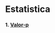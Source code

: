 # Estatistica


### 1. [Valor-p](https://github.com/matheusbuniotto/Estatistica/blob/main/valor%20p.md)